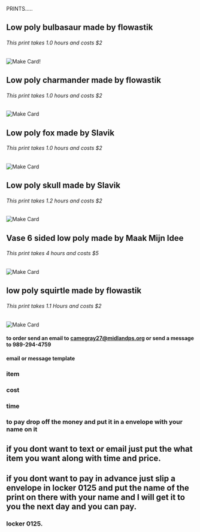 PRINTS.....
## Low poly bulbasaur made by flowastik
###### This print takes 1.0 hours and costs $2
<img src="https://cdn.thingiverse.com/renders/81/4e/7c/0b/7c/bulbasaur_low_poly_pokemon_flowalistik_preview_card.jpg" alt="Make Card" alt="Make Card"/>!
## Low poly charmander made by flowastik
###### This print takes 1.0 hours and costs $2
<img src="https://cdn.thingiverse.com/renders/03/8d/7b/6d/ba/charmander_low_poly_pokemon_flowalistik_preview_card.jpg" alt="Make Card"/>

## Low poly fox made by Slavik
###### This print takes 1.0 hours and costs $2
<img src="https://cdn.thingiverse.com/renders/af/a4/a6/31/90/IMG_5035_preview_card.JPG" alt="Make Card"/>

## Low poly skull made by Slavik
###### This print takes 1.2 hours and costs $2
<img src="https://cdn.thingiverse.com/renders/6b/bf/73/51/38/IMG_4084_preview_card.JPG" alt="Make Card"/>

## Vase 6 sided low poly made by Maak Mijn Idee
###### This print takes 4 hours and costs $5
<img src="https://cdn.thingiverse.com/renders/de/10/42/3e/ce/MMI_vaasjes_display_large_preview_card.jpg" alt="Make Card"/>

## low poly squirtle made by flowastik
###### This print takes 1.1 Hours and costs $2
<img src="https://cdn.thingiverse.com/renders/12/6a/bf/d9/54/squirtle_low_poly_pokemon_flowalistik_preview_card.jpg" alt="Make Card"/>


#### to order send an email to camegray27@midlandps.org or send a message to 989-294-4759
#### email or message template

### item
### cost
### time

### to pay drop off the money and put it in a envelope with your name on it
## if you dont want to text or email just put the what item you want along with time and price.
## if you dont want to pay in advance just slip a envelope in locker 0125 and put the name of the print on there with your name and I will get it to you the next day and you can pay.
### locker 0125.
